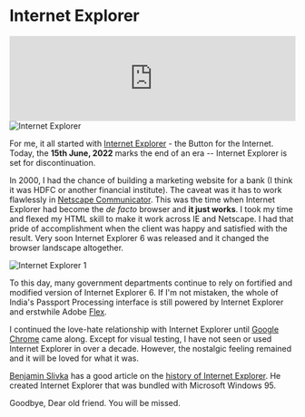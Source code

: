 # Internet Explorer

<iframe width="100%" src="https://www.youtube.com/embed/4q7onWcS8Ac" title="YouTube video player" frameborder="0" allow="accelerometer; autoplay; clipboard-write; encrypted-media; gyroscope; picture-in-picture; web-share" referrerpolicy="strict-origin-when-cross-origin" allowfullscreen></iframe>

<img class="small right" src="https://cdn.oinam.com/img/technology/internet-explorer-logo.png" alt="Internet Explorer" loading="lazy">

For me, it all started with [Internet Explorer](https://en.wikipedia.org/wiki/Internet_Explorer) - the Button for the Internet. Today, the __15th June, 2022__ marks the end of an era -- Internet Explorer is set for discontinuation.

In 2000, I had the chance of building a marketing website for a bank (I think it was HDFC or another financial institute). The caveat was it has to work flawlessly in [Netscape Communicator](https://en.wikipedia.org/wiki/Netscape_Communicator). This was the time when Internet Explorer had become the _de facto_ browser and __it just works__. I took my time and flexed my HTML skill to make it work across IE and Netscape. I had that pride of accomplishment when the client was happy and satisfied with the result. Very soon Internet Explorer 6 was released and it changed the browser landscape altogether.

<img class="small right border-reset" src="https://cdn.oinam.com/img/technology/internet-explorer-1.png" alt="Internet Explorer 1" loading="lazy">

To this day, many government departments continue to rely on fortified and modified version of Internet Explorer 6. If I'm not mistaken, the whole of India's Passport Processing interface is still powered by Internet Explorer and erstwhile Adobe [Flex](https://en.wikipedia.org/wiki/Apache_Flex).

I continued the love-hate relationship with Internet Explorer until [Google Chrome](https://en.wikipedia.org/wiki/Google_Chrome) came along. Except for visual testing, I have not seen or used Internet Explorer in over a decade. However, the nostalgic feeling remained and it will be loved for what it was.

[Benjamin Slivka](https://benslivka.com/) has a good article on the [history of Internet Explorer](https://benslivka.com/2021/05/27/internet-explorer-a-brief-history/). He created Internet Explorer that was bundled with Microsoft Windows 95.

Goodbye, Dear old friend. You will be missed.